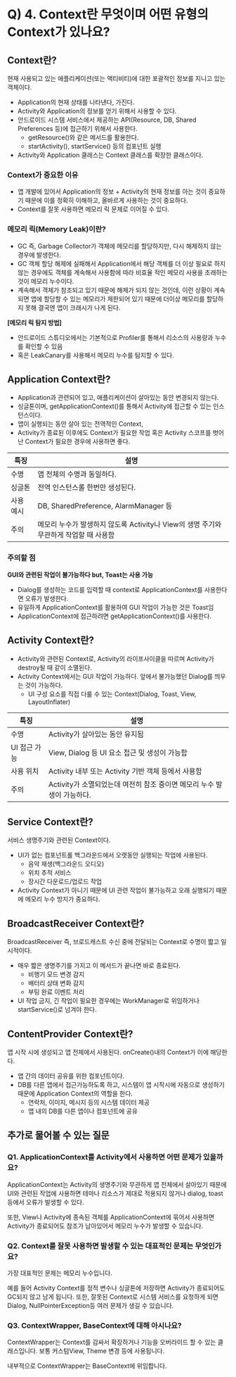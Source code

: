 # Q) 4. Context란 무엇이며 어떤 유형의 Context가 있나요?

## Context란?

현재 사용되고 있는 애플리케이션(또는 액티비티)에 대한 포괄적인 정보를 지니고 있는 객체이다.

- Application의 현재 상태를 나타낸다, 가진다.
- Activity와 Application의 정보를 얻기 위해서 사용할 수 있다.
- 안드로이드 시스템 서비스에서 제공하는 API(Resource, DB, Shared Preferences 등)에 접근하기 위해서 사용한다.
    - getResource()와 같은 메서드를 활용한다.
    - startActivity(), startService() 등의 컴포넌트 실행
- Activity와 Application 클래스는 Context 클래스를 확장한 클래스이다.

### Context가 중요한 이유

- 앱 개발에 있어서 Application의 정보 + Activity의 현재 정보를 아는 것이 중요하기 때문에 이를 정확히 이해하고, 올바르게 사용하는 것이 중요하다.
- Context를 잘못 사용하면 메모리 릭 문제로 이어질 수 있다.

### 메모리 릭(Memory Leak)이란?

- GC 즉, Garbage Collector가 객체에 메모리를 할당하지만, 다시 해제하지 않는 경우에 발생한다.
- GC 객체 할당 해제에 실패해서 Application에서 해당 객체를 더 이상 필요로 하지 않는 경우에도 객체를 계속해서 사용함에 따라 비효율 적인 메모리 사용을 초래하는 것이 메모리 누수이다.
- 계속해서 객체가 참조되고 있기 때문에 해제가 되지 않는 것인데, 이런 상황이 계속되면 앱에 할당할 수 있는 메모리가 제한되어 있기 때문에 더이상 메모리를 할당하지 못해 결국엔 앱이 크래시가 나게 된다.

**[메모리 릭 탐지 방법]**

- 안드로이드 스튜디오에서는 기본적으로 Profiler를 통해서 리소스의 사용량과 누수를 확인할 수 있음
- 혹은 LeakCanary를 사용해서 메모리 누수를 탐지할 수 있다.

## Application Context란?

- Application과 관련되어 있고, 애플리케이션이 살아있는 동안 변경되지 않는다.
- 싱글톤이며, getApplicationContext()를 통해서 Activity에 접근할 수 있는 인스턴스이다.
- 앱이 실행되는 동안 살아 있는 전역적인 Context,
- Activity가 종료된 이후에도 Context가 필요한 작업 혹은 Activity 스코프를 벗어난 Context가 필요한 경우에 사용하면 좋다.

| **특징** | **설명** |
| --- | --- |
| 수명 | 앱 전체의 수명과 동일하다. |
| 싱글톤 | 전역 인스턴스롤 한번만 생성된다. |
| 사용 예시 | DB, SharedPreference, AlarmManager 등 |
| 주의 | 메모리 누수가 발생하지 않도록 Activity나 View의 생명 주기와 무관하게 작업할 때 사용함 |

### 주의할 점
**GUI와 관련된 작업이 불가능하다 but, Toast는 사용 가능**


- Dialog를 생성하는 코드를 입력할 때 context로 ApplicationContext를 사용한다면 오류가 발생한다.
- 유일하게 ApplicationContext를 활용하여 GUI 작업이 가능한 것은 Toast임
- ApplicationContext에 접근하려면 getApplicationContext()를 사용한다.

## Activity Context란?

- Activity와 관련된 Context로, Activity의 라이프사이클을 따르며 Activity가 destroy될 때 같이 소멸된다.
- Activity Context에서는 GUI 작업이 가능하다. 앞에서 불가능했던 Dialog를 띄우는 것이 가능하다.
    - UI 구성 요소를 직접 다룰 수 있는 Context(Dialog, Toast, View, LayoutInflater)

| 특징 | 설명 |
| --- | --- |
| 수명 | Activity가 살아있는 동안 유지됨 |
| UI 접근 가능 | View, Dialog 등 UI 요소 접근 및 생성이 가능함 |
| 사용 위치 | Activity 내부 또는 Activity 기반 객체 등에서 사용함 |
| 주의  | Activity가 소멸되었는데 여전히 참조 중이면 메모리 누수 발생이 가능하다. |

## Service Context란?

서비스 생명주기와 관련된 Context이다. 

- UI가 없는 컴포넌트롤 백그라운드에서 오랫동안 실행되는 작업에 사용된다.
    - 음악 재생(백그라운드 오디오)
    - 위치 추적 서비스
    - 장시간 다운로드/업로드 작업
- Activity Context가 아니기 때문에 UI 관련 작업이 불가능하고 오래 실행되기 때문에 메모리 누수 방지가 중요하다.

## BroadcastReceiver Context란?

BroadcastReceiver 즉, 브로드캐스트 수신 중에 전달되는 Context로 수명이 짧고 일시적이다.

- 매우 짧은 생명주기를 가지고 이 메서드가 끝나면 바로 종료된다.
    - 비행기 모드 변경 감지
    - 배터리 상태 변화 감지
    - 부팅 완료 이벤트 처리
- UI 작업 금지, 긴 작업이 필요한 경우에는 WorkManager로 위임하거나 startService()로 넘겨야 한다.

## ContentProvider Context란?

앱 시작 시에 생성되고 앱 전체에서 사용된다. onCreate()내의 Context가 이에 해당한다.

- 앱 간의 데이터 공유를 위한 컴포넌트이다.
- DB를 다른 앱에서 접근가능하도록 하고, 시스템이 앱 시작시에 자동으로 생성하기 때문에 Application Context의 역할을 한다.
    - 연락처, 이미지, 메시지 등의 시스템 데이터 제공
    - 앱 내의 DB를 다른 앱이나 컴포넌트에 공유

## 추가로 물어볼 수 있는 질문

### Q1. ApplicationContext를 Activity에서 사용하면 어떤 문제가 있을까요?

ApplicationContext는 Activity의 생명주기와 무관하게 앱 전체에서 살아있기 때문에 UI와 관련된 작업에 사용하면 테마나 리소스가 제대로 적용되지 않거나 dialog, toast 등에서 오류가 발생할 수 있다.

또한, View나 Activity에 종속된 객체를 ApplicationContext에 묶어서 사용하면 Activity가 종료되어도 참조가 남아있어서 메모리 누수가 발생할 수 있습니다.

### Q2. Context를 잘못 사용하면 발생할 수 있는 대표적인 문제는 무엇인가요?

가장 대표적인 문제는 메모리 누수입니다. 

예를 들어 Activity Context를 정적 변수나 싱글톤에 저장하면 Activity가 종료되어도 GC되지 않고 남게 됩니다. 또한, 잘못된 Context로 시스템 서비스를 요청하게 되면 Dialog, NullPointerException등 여러 문제가 생길 수 있습니다. 

### Q3. ContextWrapper, BaseContext에 대해 아시나요?

ContextWrapper는 Context를 감싸서 확장하거나 기능을 오버라이드 할 수 있는 클래스입니다. 보통 커스텀View, Theme 변경 등에 사용됩니다.

내부적으로 ContextWrapper는 BaseContext에 위임합니다.
